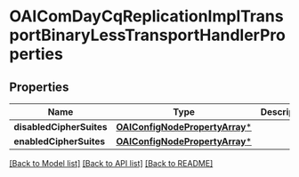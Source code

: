 # OAIComDayCqReplicationImplTransportBinaryLessTransportHandlerProperties

## Properties
Name | Type | Description | Notes
------------ | ------------- | ------------- | -------------
**disabledCipherSuites** | [**OAIConfigNodePropertyArray***](OAIConfigNodePropertyArray.md) |  | [optional] 
**enabledCipherSuites** | [**OAIConfigNodePropertyArray***](OAIConfigNodePropertyArray.md) |  | [optional] 

[[Back to Model list]](../README.md#documentation-for-models) [[Back to API list]](../README.md#documentation-for-api-endpoints) [[Back to README]](../README.md)


